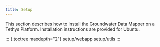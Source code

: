 ```yaml
---
title: Setup
---
```


This section describes how to install the Groundwater Data Mapper on a
Tethys Platform. Installation instructions are provided for Ubuntu.

::: {.toctree maxdepth="2"}
setup/webapp setup/utils
:::
